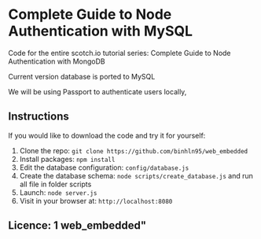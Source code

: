 # Complete Guide to Node Authentication with MySQL



Code for the entire scotch.io tutorial series: Complete Guide to Node Authentication with MongoDB

Current version database is ported to MySQL

We will be using Passport to authenticate users locally, 

## Instructions

If you would like to download the code and try it for yourself:

1. Clone the repo: `git clone https://github.com/binhln95/web_embedded`
1. Install packages: `npm install`
1. Edit the database configuration: `config/database.js`
1. Create the database schema: `node scripts/create_database.js` and run all file in folder scripts
1. Launch: `node server.js`
1. Visit in your browser at: `http://localhost:8080`


## Licence: 1 web_embedded" 
